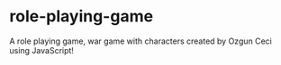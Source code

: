 # role-playing-game 
A role playing game, war game with characters created by Ozgun Ceci using JavaScript!



